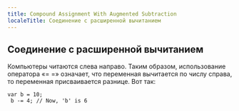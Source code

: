 ```yaml
---
title: Compound Assignment With Augmented Subtraction
localeTitle: Соединение с расширенной вычитанием
---
```

## Соединение с расширенной вычитанием

Компьютеры читаются слева направо. Таким образом, использование оператора «= =» означает, что переменная вычитается по числу справа, то переменная присваивается разнице. Вот так:
```
var b = 10; 
 b -= 4; // Now, 'b' is 6 

```